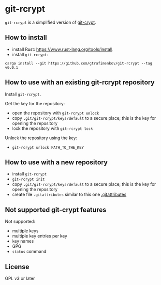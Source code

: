 # git-rcrypt

`git-rcrypt` is a simplified version of [git-crypt](https://github.com/AGWA/git-crypt).

## How to install

- install Rust: https://www.rust-lang.org/tools/install.
- install `git-rcrypt`:

```
cargo install --git https://github.com/gtrafimenkov/git-rcrypt --tag v0.0.1
```

## How to use with an existing git-rcrypt repository

Install `git-rcrypt`.

Get the key for the repository:
- open the repository with `git-rcrypt unlock`
- copy `.git/git-rcrypt/keys/default` to a secure place; this is the key for opening the repository
- lock the repository with `git-rcrypt lock`

Unlock the repository using the key:
- `git-rcrypt unlock PATH_TO_THE_KEY`

## How to use with a new repository

- install `git-rcrypt`
- `git-rcrypt init`
- copy `.git/git-rcrypt/keys/default` to a secure place; this is the key for opening the repository
- create file `.gitattributes` similar to this one [.gitattributes](/.gitattributes)

## Not supported git-crypt features

Not supported:
- multiple keys
- multiple key entries per key
- key names
- GPG
- `status` command

## License

GPL v3 or later
